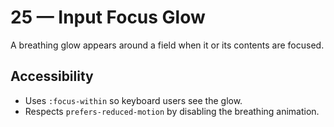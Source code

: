 # 25 — Input Focus Glow
A breathing glow appears around a field when it or its contents are focused.
## Accessibility
- Uses `:focus-within` so keyboard users see the glow.
- Respects `prefers-reduced-motion` by disabling the breathing animation.

